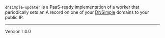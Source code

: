 `dnsimple-updater` is a PaaS-ready implementation of a worker that periodically
sets an A record on one of your [DNSimple] domains to your public IP.

[DNSimple]: http://dnsimple.com

---
Version 1.0.0
